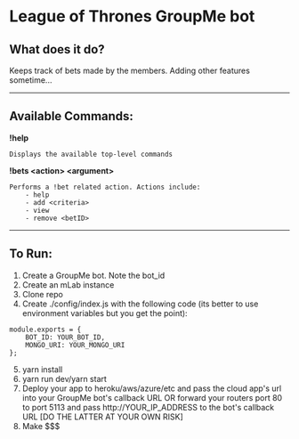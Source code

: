 # League of Thrones GroupMe bot

## What does it do?
Keeps track of bets made by the members. Adding other features sometime...

---

## Available Commands:
**!help**

	Displays the available top-level commands

**!bets \<action> \<argument>**

	Performs a !bet related action. Actions include:
		- help
		- add <criteria>
		- view
		- remove <betID>

---

## To Run:
1. Create a GroupMe bot. Note the bot_id
2. Create an mLab instance
3. Clone repo
4. Create ./config/index.js with the following code (its better to use environment variables but you get the point):
```
module.exports = {
	BOT_ID: YOUR_BOT_ID,
	MONGO_URI: YOUR_MONGO_URI
};
```
5. yarn install
6. yarn run dev/yarn start
7. Deploy your app to heroku/aws/azure/etc and pass the cloud app's url into your GroupMe bot's callback URL OR forward your routers port 80 to port 5113 and pass http://YOUR_IP_ADDRESS to the bot's callback URL [DO THE LATTER AT YOUR OWN RISK]
8. Make $$$